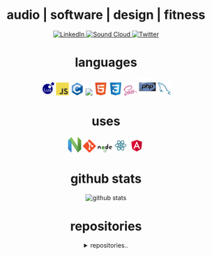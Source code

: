 <div align="center">
<h1 align="center">audio | software | design | fitness</h1>

<!-- TODO: readme center span svg -->
<!-- TODO: change font -->
<!-- TODO:  -->

<!-- how to custom badge:
https://dev.to/mlkrsrc/how-to-make-custom-badges-to-improve-your-markdown-documents-460k
https://www.makeuseof.com/badges-that-will-supercharge-your-github-repository/
-->

<!-- mollweide / moll.weide / mo.ll / moll.w -->
<!-- <div align="center"> -->
[ ![LinkedIn](https://img.shields.io/badge/linkedin-%230077B5.svg?style=for-the-badge&logo=linkedin&logoColor=white) ](https://www.linkedin.com/in/hjalmar-jakobsson-35912950/)
[ ![Sound Cloud](https://img.shields.io/badge/sound%20cloud-FF5500?style=for-the-badge&logo=soundcloud&logoColor=white) ](https://soundcloud.com/hjalmarjakobsson)
[ ![Twitter](https://img.shields.io/badge/molleweide-%231DA1F2.svg?style=for-the-badge&logo=Twitter&logoColor=white) ](https://twitter.com/molleweide)
<!-- </div> -->
<!-- cockos forum -->
<!-- ardour forum -->

<h1 align="center">languages</h1>

<p  alignt="center">
<span>
<img src = 'https://github.com/molleweide/molleweide/blob/molleweide/images/lua.svg' width='30'/> 
<img src = 'https://github.com/molleweide/molleweide/blob/molleweide/images/js.svg' width='30'/> 
<img src = 'https://github.com/molleweide/molleweide/blob/molleweide/images/c.svg' width='30'/> 
<img src = 'https://github.com/molleweide/molleweide/blob/molleweide/images/python.png' height='30'/>  
<img src = 'https://github.com/molleweide/molleweide/blob/molleweide/images/html.svg' width='30'/> 
<img src = 'https://github.com/molleweide/molleweide/blob/molleweide/images/css.svg' width='30'/> 
<img src = 'https://github.com/molleweide/molleweide/blob/molleweide/images/sass.svg' width='30'/> 
<!-- TODO: haskell -->
<!-- <img src = 'https://github.com/molleweide/molleweide/blob/molleweide/images/bootstrap.svg' width='33'/>  -->
<!-- <img src = 'https://github.com/molleweide/molleweide/blob/molleweide/images/dart.svg' width='33'/>  -->
<img src = 'https://github.com/molleweide/molleweide/blob/molleweide/images/php.svg' width='40'/>
<img src = 'https://github.com/molleweide/molleweide/blob/molleweide/images/sql.svg' width='30'/> 
<!-- <img src = 'https://github.com/molleweide/molleweide/blob/molleweide/images/cpp.svg' width='30'/>  -->
</span>
</p>

<h1 align="center">uses</h1>

<p alignt="center">
<span>
<img src = 'https://github.com/molleweide/molleweide/blob/molleweide/images/nvim.svg' width='30'/> 
<img src = 'https://github.com/molleweide/molleweide/blob/molleweide/images/git.svg' width='30'/> 
<img src = 'https://github.com/molleweide/molleweide/blob/molleweide/images/nodejs.svg' width='33'/> 
<img src = 'https://github.com/molleweide/molleweide/blob/molleweide/images/react.svg' width='33'/>
<img src = 'https://github.com/molleweide/molleweide/blob/molleweide/images/angular.svg' width='33'/>
<!-- TODO: remix -->
<!-- <img src = 'https://github.com/molleweide/molleweide/blob/molleweide/images/pycharm.svg' width='30'/>  -->
<!-- <img src = 'https://github.com/molleweide/molleweide/blob/molleweide/images/flutter-logo.svg' width='30'/>  -->
<!-- <img src = 'https://github.com/molleweide/molleweide/blob/molleweide/images/django.svg' height='40'/>  -->
<!-- <img src = 'https://github.com/molleweide/molleweide/blob/molleweide/images/flask.png' width='30'/>  -->
</span>
</p>

<!-- cockos reaper -->
<!-- qmk -->
<!-- kmonad -->
</span>

<!-- # uses

<span>
</span> -->

<!-- TODO: -->
<!-- # apps -->
<!-- pitch-machine -->

# github stats

![github stats](https://github-readme-stats.vercel.app/api?username=molleweide&show_icons=true&hide=[%22issues%22])

# repositories

<!-- dotfiles
wmx
rvim
kmonad_run
moll-snippets.nvim -->

<!-- dorothy -->
<details>
<summary>repositories..</summary>

<a href="https://github.com/kktjs/kkt">
<img alt="kkt" src="https://github-readme-stats.vercel.app/api/pin/?username=kktjs&repo=kkt&show_owner=true" />
</a>

<!-- <a href="https://github.com/jaywcjlove/tsbb">
<img alt="tsbb" src="https://github-readme-stats.vercel.app/api/pin/?username=jaywcjlove&repo=tsbb" />
</a>
<a href="https://github.com/jaywcjlove/nginx-editor">
<img alt="nginx-editor" src="https://github-readme-stats.vercel.app/api/pin/?username=jaywcjlove&repo=nginx-editor" />
</a>
<a href="https://github.com/uiwjs/npm-unpkg">
<img alt="nginx-editor" src="https://github-readme-stats.vercel.app/api/pin/?username=uiwjs&repo=npm-unpkg" />
</a>
<a href="https://github.com/jaywcjlove/compile-less">
<img alt="compile-less" src="https://github-readme-stats.vercel.app/api/pin/?username=jaywcjlove&repo=compile-less" />
</a>
<a href="https://github.com/jaywcjlove/svgtofont">
<img alt="svgtofont" src="https://github-readme-stats.vercel.app/api/pin/?username=jaywcjlove&repo=svgtofont" />
</a>
<a href="https://github.com/jaywcjlove/mocker-api">
<img alt="mocker-api" src="https://github-readme-stats.vercel.app/api/pin/?username=jaywcjlove&repo=mocker-api" />
</a>
<a href="https://github.com/jaywcjlove/sgo">
<img alt="sgo" src="https://github-readme-stats.vercel.app/api/pin/?username=jaywcjlove&repo=sgo" />
</a>
<a href="https://github.com/uiwjs/react-native-alipay">
<img alt="@uiw/react-native-alipay" src="https://github-readme-stats.vercel.app/api/pin/?username=uiwjs&repo=react-native-alipay&show_owner=true" />
</a>
<a href="https://github.com/uiwjs/react-native-amap-geolocation">
<img alt="@uiw/react-native-amap-geolocation" src="https://github-readme-stats.vercel.app/api/pin/?username=uiwjs&repo=react-native-amap-geolocation&show_owner=true" />
</a>
<a href="https://github.com/uiwjs/react-baidu-map">
<img alt="@uiw/react-baidu-map" src="https://github-readme-stats.vercel.app/api/pin/?username=uiwjs&repo=react-baidu-map&show_owner=true" />
</a>
<a href="https://github.com/uiwjs/react-amap">
<img alt="@uiw/react-amap" src="https://github-readme-stats.vercel.app/api/pin/?username=uiwjs&repo=react-amap&show_owner=true" />
</a>
<a href="https://github.com/jaywcjlove/translater.js">
<img alt="translater.js" src="https://github-readme-stats.vercel.app/api/pin/?username=jaywcjlove&repo=translater.js" />
</a>
<a href="https://github.com/uiwjs/babel-plugin-transform-remove-imports">
<img alt="@uiw/babel-plugin-transform-remove-imports" src="https://github-readme-stats.vercel.app/api/pin/?username=uiwjs&repo=babel-plugin-transform-remove-imports&show_owner=true" />
</a>
<a href="https://github.com/uiwjs/react-md-editor">
<img alt="@uiw/react-md-editor" src="https://github-readme-stats.vercel.app/api/pin/?username=uiwjs&repo=react-md-editor&show_owner=true" />
</a>
<a href="https://github.com/uiwjs/province-city-china">
<img alt="province-city-china" src="https://github-readme-stats.vercel.app/api/pin/?username=uiwjs&repo=province-city-china&show_owner=true" />
</a>
<a href="https://github.com/jaywcjlove/store.js">
<img alt="store.js" src="https://github-readme-stats.vercel.app/api/pin/?username=jaywcjlove&repo=store.js" />
</a>
<a href="https://github.com/jaywcjlove/validator.js">
<img alt="validator.js" src="https://github-readme-stats.vercel.app/api/pin/?username=jaywcjlove&repo=validator.js" />
</a>
<a href="https://github.com/jaywcjlove/react-hotkeys">
<img alt="react-hotkeys" src="https://github-readme-stats.vercel.app/api/pin/?username=jaywcjlove&repo=react-hotkeys" />
</a>
<a href="https://github.com/jaywcjlove/docs">
<img alt="docs" src="https://github-readme-stats.vercel.app/api/pin/?username=jaywcjlove&repo=docs" />
</a>
<a href="https://github.com/jaywcjlove/nginx-tutorial">
<img alt="nginx-tutorial" src="https://github-readme-stats.vercel.app/api/pin/?username=jaywcjlove&repo=nginx-tutorial" />
</a>
<a href="https://github.com/jaywcjlove/mysql-tutorial">
<img alt="mysql-tutorial" src="https://github-readme-stats.vercel.app/api/pin/?username=jaywcjlove&repo=mysql-tutorial" />
</a>
<a href="https://github.com/jaywcjlove/dev-site">
<img alt="dev-site" src="https://github-readme-stats.vercel.app/api/pin/?username=jaywcjlove&repo=dev-site" />
</a>
<a href="https://github.com/jaywcjlove/awesome-uikit">
<img alt="awesome-uikit" src="https://github-readme-stats.vercel.app/api/pin/?username=jaywcjlove&repo=awesome-uikit" />
</a>
<a href="https://github.com/jaywcjlove/vim-web">
<img alt="vim-web" src="https://github-readme-stats.vercel.app/api/pin/?username=jaywcjlove&repo=vim-web" />
</a>
<a href="https://github.com/uiwjs/react-codemirror">
<img alt="@uiw/react-codemirror" src="https://github-readme-stats.vercel.app/api/pin/?username=uiwjs&repo=react-codemirror&show_owner=true" />
</a>

<a href="https://github.com/jaywcjlove/markdown-to-html-cli">
<img alt="markdown-to-html-cli" src="https://github-readme-stats.vercel.app/api/pin/?username=jaywcjlove&repo=markdown-to-html-cli&show_owner=true" />
</a>

<a href="https://github.com/jaywcjlove/coverage-badges-cli">
<img alt="coverage-badges-cli" src="https://github-readme-stats.vercel.app/api/pin/?username=jaywcjlove&repo=coverage-badges-cli&show_owner=true" />
</a>
<img src="https://profile-counter.glitch.me/jaywcjlove/count.svg" />
<img src="https://komarev.com/ghpvc/?username=jaywcjlove&color=green" /> -->
</details>
</div>
